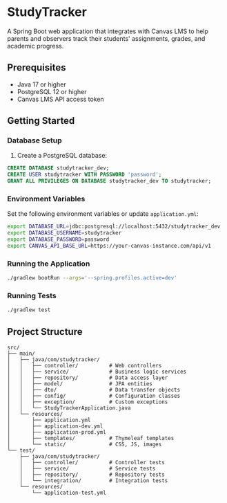 # StudyTracker

A Spring Boot web application that integrates with Canvas LMS to help parents and observers track their students' assignments, grades, and academic progress.

## Prerequisites

- Java 17 or higher
- PostgreSQL 12 or higher
- Canvas LMS API access token

## Getting Started

### Database Setup

1. Create a PostgreSQL database:
```sql
CREATE DATABASE studytracker_dev;
CREATE USER studytracker WITH PASSWORD 'password';
GRANT ALL PRIVILEGES ON DATABASE studytracker_dev TO studytracker;
```

### Environment Variables

Set the following environment variables or update `application.yml`:

```bash
export DATABASE_URL=jdbc:postgresql://localhost:5432/studytracker_dev
export DATABASE_USERNAME=studytracker
export DATABASE_PASSWORD=password
export CANVAS_API_BASE_URL=https://your-canvas-instance.com/api/v1
```

### Running the Application

```bash
./gradlew bootRun --args='--spring.profiles.active=dev'
```

### Running Tests

```bash
./gradlew test
```

## Project Structure

```
src/
├── main/
│   ├── java/com/studytracker/
│   │   ├── controller/          # Web controllers
│   │   ├── service/             # Business logic services
│   │   ├── repository/          # Data access layer
│   │   ├── model/               # JPA entities
│   │   ├── dto/                 # Data transfer objects
│   │   ├── config/              # Configuration classes
│   │   ├── exception/           # Custom exceptions
│   │   └── StudyTrackerApplication.java
│   └── resources/
│       ├── application.yml
│       ├── application-dev.yml
│       ├── application-prod.yml
│       ├── templates/           # Thymeleaf templates
│       └── static/              # CSS, JS, images
└── test/
    ├── java/com/studytracker/
    │   ├── controller/          # Controller tests
    │   ├── service/             # Service tests
    │   ├── repository/          # Repository tests
    │   └── integration/         # Integration tests
    └── resources/
        └── application-test.yml
```